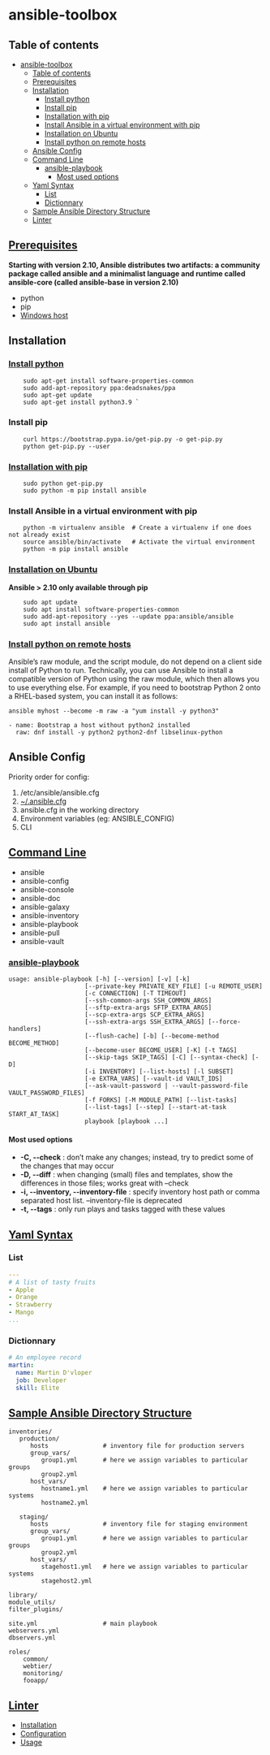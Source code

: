 # ansible-toolbox

## Table of contents

- [ansible-toolbox](#ansible-toolbox)
  - [Table of contents](#table-of-contents)
  - [Prerequisites](#prerequisites)
  - [Installation](#installation)
    - [Install python](#install-python)
    - [Install pip](#install-pip)
    - [Installation with pip](#installation-with-pip)
    - [Install Ansible in a virtual environment with pip](#install-ansible-in-a-virtual-environment-with-pip)
    - [Installation on Ubuntu](#installation-on-ubuntu)
    - [Install python on remote hosts](#install-python-on-remote-hosts)
  - [Ansible Config](#ansible-config)
  - [Command Line](#command-line)
    - [ansible-playbook](#ansible-playbook)
      - [Most used options](#most-used-options)
  - [Yaml Syntax](#yaml-syntax)
    - [List](#list)
    - [Dictionnary](#dictionnary)
  - [Sample Ansible Directory Structure](#sample-ansible-directory-structure)
  - [Linter](#linter)

## [Prerequisites](https://docs.ansible.com/ansible/latest/installation_guide/intro_installation.html#prerequisites)

**Starting with version 2.10, Ansible distributes two artifacts: a community package called ansible and a minimalist language and runtime called ansible-core (called ansible-base in version 2.10)**

- python
- pip
- [Windows host](https://docs.ansible.com/ansible/latest/user_guide/windows_setup.html#setting-up-a-windows-host)

## Installation

### [Install python](https://docs.python.org/fr/3/using/unix.html#on-linux)

```shell
    sudo apt-get install software-properties-common
    sudo add-apt-repository ppa:deadsnakes/ppa
    sudo apt-get update
    sudo apt-get install python3.9 `
```

### Install pip

```shell
    curl https://bootstrap.pypa.io/get-pip.py -o get-pip.py
    python get-pip.py --user 
```



### [Installation with pip](https://docs.ansible.com/ansible/latest/installation_guide/intro_installation.html#installing-and-upgrading-ansible-with-pip)

``` shell
    sudo python get-pip.py
    sudo python -m pip install ansible
```

### Install Ansible in a virtual environment with pip

```shell
    python -m virtualenv ansible  # Create a virtualenv if one does not already exist
    source ansible/bin/activate   # Activate the virtual environment
    python -m pip install ansible
```

### [Installation on Ubuntu](https://docs.ansible.com/ansible/latest/installation_guide/intro_installation.html#installing-ansible-on-ubuntu)

**Ansible > 2.10 only available through pip**

```shell
    sudo apt update
    sudo apt install software-properties-common
    sudo add-apt-repository --yes --update ppa:ansible/ansible
    sudo apt install ansible
```

### [Install python on remote hosts](https://blog.knoldus.com/how-to-install-python-in-target-host-using-ansible/)

Ansible’s raw module, and the script module, do not depend on a client side install of Python to run. Technically, you can use Ansible to install a compatible version of Python using the raw module, which then allows you to use everything else. For example, if you need to bootstrap Python 2 onto a RHEL-based system, you can install it as follows:

`ansible myhost --become -m raw -a "yum install -y python3"`

```ansible
- name: Bootstrap a host without python2 installed
  raw: dnf install -y python2 python2-dnf libselinux-python
```

## Ansible Config

Priority order for config:

1. /etc/ansible/ansible.cfg
2. [~/.ansible.cfg](.ansible.cfg)
3. ansible.cfg in the working directory
4. Environment variables (eg: ANSIBLE_CONFIG) 
5. CLI


## [Command Line](https://docs.ansible.com/ansible/latest/user_guide/command_line_tools.html#working-with-command-line-tools)

- ansible
- ansible-config
- ansible-console
- ansible-doc
- ansible-galaxy
- ansible-inventory
- ansible-playbook
- ansible-pull
- ansible-vault

### [ansible-playbook](https://docs.ansible.com/ansible/latest/cli/ansible-playbook.html)

``` ansible
usage: ansible-playbook [-h] [--version] [-v] [-k]
                     [--private-key PRIVATE_KEY_FILE] [-u REMOTE_USER]
                     [-c CONNECTION] [-T TIMEOUT]
                     [--ssh-common-args SSH_COMMON_ARGS]
                     [--sftp-extra-args SFTP_EXTRA_ARGS]
                     [--scp-extra-args SCP_EXTRA_ARGS]
                     [--ssh-extra-args SSH_EXTRA_ARGS] [--force-handlers]
                     [--flush-cache] [-b] [--become-method BECOME_METHOD]
                     [--become-user BECOME_USER] [-K] [-t TAGS]
                     [--skip-tags SKIP_TAGS] [-C] [--syntax-check] [-D]
                     [-i INVENTORY] [--list-hosts] [-l SUBSET]
                     [-e EXTRA_VARS] [--vault-id VAULT_IDS]
                     [--ask-vault-password | --vault-password-file VAULT_PASSWORD_FILES]
                     [-f FORKS] [-M MODULE_PATH] [--list-tasks]
                     [--list-tags] [--step] [--start-at-task START_AT_TASK]
                     playbook [playbook ...]
```

#### Most used options

- **-C, --check** : don’t make any changes; instead, try to predict some of the changes that may occur
- **-D, --diff** : when changing (small) files and templates, show the differences in those files; works great with –check
- **-i, --inventory, --inventory-file** : specify inventory host path or comma separated host list. –inventory-file is deprecated
- **-t, --tags** : only run plays and tasks tagged with these values

## [Yaml Syntax](https://docs.ansible.com/ansible/latest/reference_appendices/YAMLSyntax.html)

### List

```yaml
---
# A list of tasty fruits
- Apple
- Orange
- Strawberry
- Mango
...
```

### Dictionnary

```yaml
# An employee record
martin:
  name: Martin D'vloper
  job: Developer
  skill: Elite
```

## [Sample Ansible Directory Structure](https://docs.ansible.com/ansible/latest/user_guide/sample_setup.html)

```
inventories/
   production/
      hosts               # inventory file for production servers
      group_vars/
         group1.yml       # here we assign variables to particular groups
         group2.yml
      host_vars/
         hostname1.yml    # here we assign variables to particular systems
         hostname2.yml

   staging/
      hosts               # inventory file for staging environment
      group_vars/
         group1.yml       # here we assign variables to particular groups
         group2.yml
      host_vars/
         stagehost1.yml   # here we assign variables to particular systems
         stagehost2.yml

library/
module_utils/
filter_plugins/

site.yml                  # main playbook
webservers.yml
dbservers.yml

roles/
    common/
    webtier/
    monitoring/
    fooapp/

```

## [Linter](https://ansible-lint.readthedocs.io/en/latest/installing.html#using-pip-or-pipx)

- [Installation](https://ansible-lint.readthedocs.io/en/latest/installing.html)
- [Configuration](https://ansible-lint.readthedocs.io/en/latest/configuring.html)
- [Usage]()